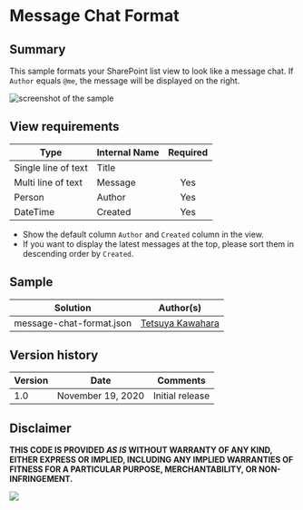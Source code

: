 # Message Chat Format

## Summary
This sample formats your SharePoint list view to look like a message chat. If `Author` equals `@me`, the message will be displayed on the right.

![screenshot of the sample](./screenshot.png)

## View requirements

|Type|Internal Name|Required|
|---|---|:---:|
|Single line of text|Title||
|Multi line of text|Message|Yes|
|Person|Author|Yes|
|DateTime|Created|Yes|

* Show the default column `Author` and `Created` column in the view.
* If you want to display the latest messages at the top, please sort them in descending order by `Created`.

## Sample

Solution                 |Author(s)
-------------------------|---------------------------
message-chat-format.json |[Tetsuya Kawahara](https://twitter.com/techan_k)

## Version history

Version |Date              |Comments
--------|------------------|--------
1.0     |November 19, 2020 |Initial release


## Disclaimer
**THIS CODE IS PROVIDED *AS IS* WITHOUT WARRANTY OF ANY KIND, EITHER EXPRESS OR IMPLIED, INCLUDING ANY IMPLIED WARRANTIES OF FITNESS FOR A PARTICULAR PURPOSE, MERCHANTABILITY, OR NON-INFRINGEMENT.**

<img src="https://telemetry.sharepointpnp.com/sp-dev-list-formatting/view-samples/message-chat-format" />
